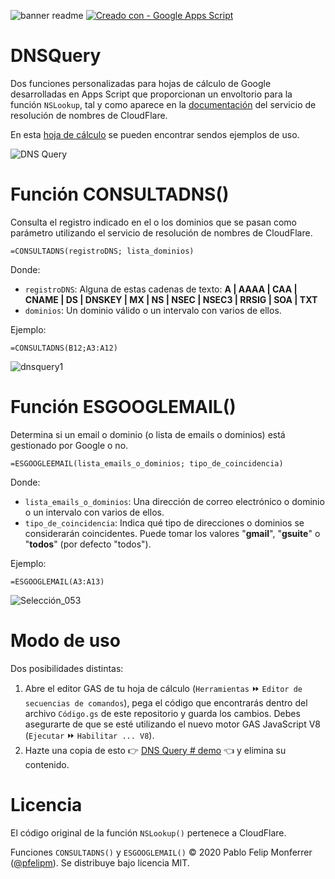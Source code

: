 ![banner readme](https://user-images.githubusercontent.com/12829262/79766521-5ff45500-8328-11ea-8084-3849700180c7.png)
[![Creado con - Google Apps Script](https://img.shields.io/static/v1?label=Creado+con&message=Google+Apps+Script&color=blue&logo=Google)](https://developers.google.com/apps-script)
# DNSQuery
Dos funciones personalizadas para hojas de cálculo de Google desarrolladas en Apps Script que proporcionan un envoltorio para la función `NSLookup`, tal y como aparece en la [documentación](https://developers.cloudflare.com/1.1.1.1/fun-stuff/dns-in-google-sheets/) del servicio de resolución de nombres de CloudFlare.

En esta [hoja de cálculo](https://docs.google.com/spreadsheets/d/1yq3KJGtQB4OX5y0Qz8FgM7Z88d00rXtP_aKc79Ki1BE/template/preview) se pueden encontrar sendos ejemplos de uso.

![DNS Query](https://user-images.githubusercontent.com/12829262/79800243-289f9b80-835c-11ea-9bad-20dd3b8a4829.gif)

# Función CONSULTADNS()
Consulta el registro indicado en el o los dominios que se pasan como parámetro utilizando el servicio de resolución de nombres de CloudFlare.

`=CONSULTADNS(registroDNS; lista_dominios)`

Donde:
- `registroDNS`: Alguna de estas cadenas de texto: **A | AAAA | CAA | CNAME | DS | DNSKEY | MX | NS | NSEC | NSEC3 | RRSIG | SOA | TXT**
- `dominios`: Un dominio válido o un intervalo con varios de ellos.

Ejemplo:

`=CONSULTADNS(B12;A3:A12)`

![dnsquery1](https://user-images.githubusercontent.com/12829262/79770552-dcd5fd80-832d-11ea-8859-04b461d2f9da.png)

# Función ESGOOGLEMAIL()
Determina si un email o dominio (o lista de emails o dominios) está gestionado por Google o no.

`=ESGOOGLEEMAIL(lista_emails_o_dominios; tipo_de_coincidencia)`

Donde:
- `lista_emails_o_dominios`: Una dirección de correo electrónico o dominio o un intervalo con varios de ellos.
- `tipo_de_coincidencia`: Indica qué tipo de direcciones o dominios se considerarán coincidentes. Puede tomar los valores "**gmail**", "**gsuite**" o "**todos**" (por defecto "todos").

Ejemplo:

`=ESGOOGLEMAIL(A3:A13)`

![Selección_053](https://user-images.githubusercontent.com/12829262/79771812-98e3f800-832f-11ea-8839-0f9999de9e66.png)

# Modo de uso
Dos posibilidades distintas:
1. Abre el editor GAS de tu hoja de cálculo (`Herramientas` ⏩ `Editor de secuencias de comandos`), pega el código que encontrarás dentro del archivo `Código.gs` de este repositorio y guarda los cambios. Debes asegurarte de que se esté utilizando el nuevo motor GAS JavaScript V8 (`Ejecutar` ⏩ `Habilitar ... V8`).
2. Hazte una copia de esto :point_right: [DNS Query # demo](https://docs.google.com/spreadsheets/d/1yq3KJGtQB4OX5y0Qz8FgM7Z88d00rXtP_aKc79Ki1BE/template/preview) :point_left: y elimina su contenido.

# Licencia
El código original de la función `NSLookup()` pertenece a CloudFlare.

Funciones `CONSULTADNS()` y `ESGOOGLEMAIL()` ©  2020 Pablo Felip Monferrer ([@pfelipm](https://twitter.com/pfelipm)). Se distribuye bajo licencia MIT.
